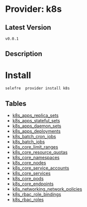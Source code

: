 # Provider: k8s

## Latest Version 

```
v0.0.1
```
## Description 


# Install 

```
selefre  provider install k8s
```


## Tables 

- [k8s_apps_replica_sets](k8s_apps_replica_sets.md)
- [k8s_apps_stateful_sets](k8s_apps_stateful_sets.md)
- [k8s_apps_daemon_sets](k8s_apps_daemon_sets.md)
- [k8s_apps_deployments](k8s_apps_deployments.md)
- [k8s_batch_cron_jobs](k8s_batch_cron_jobs.md)
- [k8s_batch_jobs](k8s_batch_jobs.md)
- [k8s_core_limit_ranges](k8s_core_limit_ranges.md)
- [k8s_core_resource_quotas](k8s_core_resource_quotas.md)
- [k8s_core_namespaces](k8s_core_namespaces.md)
- [k8s_core_nodes](k8s_core_nodes.md)
- [k8s_core_service_accounts](k8s_core_service_accounts.md)
- [k8s_core_services](k8s_core_services.md)
- [k8s_core_pods](k8s_core_pods.md)
- [k8s_core_endpoints](k8s_core_endpoints.md)
- [k8s_networking_network_policies](k8s_networking_network_policies.md)
- [k8s_rbac_role_bindings](k8s_rbac_role_bindings.md)
- [k8s_rbac_roles](k8s_rbac_roles.md)


